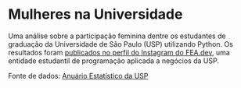 # Mulheres na Universidade
Uma análise sobre a participação feminina dentre os estudantes de graduação da Universidade de São Paulo (USP) utilizando Python. Os resultados foram [publicados no perfil do Instagram do FEA.dev](https://www.instagram.com/p/C4RBHwOO0r3/?utm_source=ig_web_copy_link&igsh=MzRlODBiNWFlZA==), uma entidade estudantil de programação aplicada a negócios da USP.

Fonte de dados: [Anuário Estatístico da USP](https://uspdigital.usp.br/anuario/AnuarioControle#)
